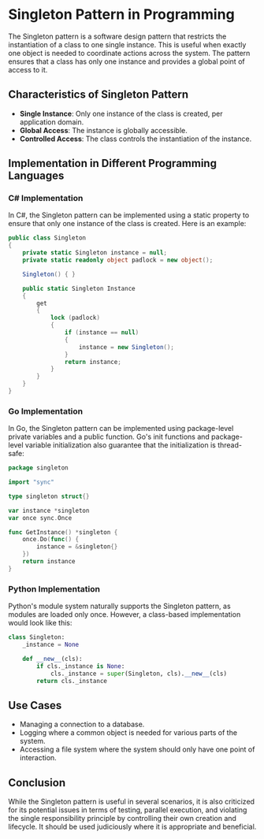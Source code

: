 # Singleton Pattern in Programming

The Singleton pattern is a software design pattern that restricts the instantiation of a class to one single instance. This is useful when exactly one object is needed to coordinate actions across the system. The pattern ensures that a class has only one instance and provides a global point of access to it.

## Characteristics of Singleton Pattern

- **Single Instance**: Only one instance of the class is created, per application domain.
- **Global Access**: The instance is globally accessible.
- **Controlled Access**: The class controls the instantiation of the instance.

## Implementation in Different Programming Languages

### C# Implementation

In C#, the Singleton pattern can be implemented using a static property to ensure that only one instance of the class is created. Here is an example:

```csharp
public class Singleton
{
    private static Singleton instance = null;
    private static readonly object padlock = new object();

    Singleton() { }

    public static Singleton Instance
    {
        get
        {
            lock (padlock)
            {
                if (instance == null)
                {
                    instance = new Singleton();
                }
                return instance;
            }
        }
    }
}
```

### Go Implementation

In Go, the Singleton pattern can be implemented using package-level private variables and a public function. Go's init functions and package-level variable initialization also guarantee that the initialization is thread-safe:

```go
package singleton

import "sync"

type singleton struct{}

var instance *singleton
var once sync.Once

func GetInstance() *singleton {
    once.Do(func() {
        instance = &singleton{}
    })
    return instance
}
```

### Python Implementation

Python's module system naturally supports the Singleton pattern, as modules are loaded only once. However, a class-based implementation would look like this:

```python
class Singleton:
    _instance = None

    def __new__(cls):
        if cls._instance is None:
            cls._instance = super(Singleton, cls).__new__(cls)
        return cls._instance
```

## Use Cases

- Managing a connection to a database.
- Logging where a common object is needed for various parts of the system.
- Accessing a file system where the system should only have one point of interaction.

## Conclusion

While the Singleton pattern is useful in several scenarios, it is also criticized for its potential issues in terms of testing, parallel execution, and violating the single responsibility principle by controlling their own creation and lifecycle. It should be used judiciously where it is appropriate and beneficial.
